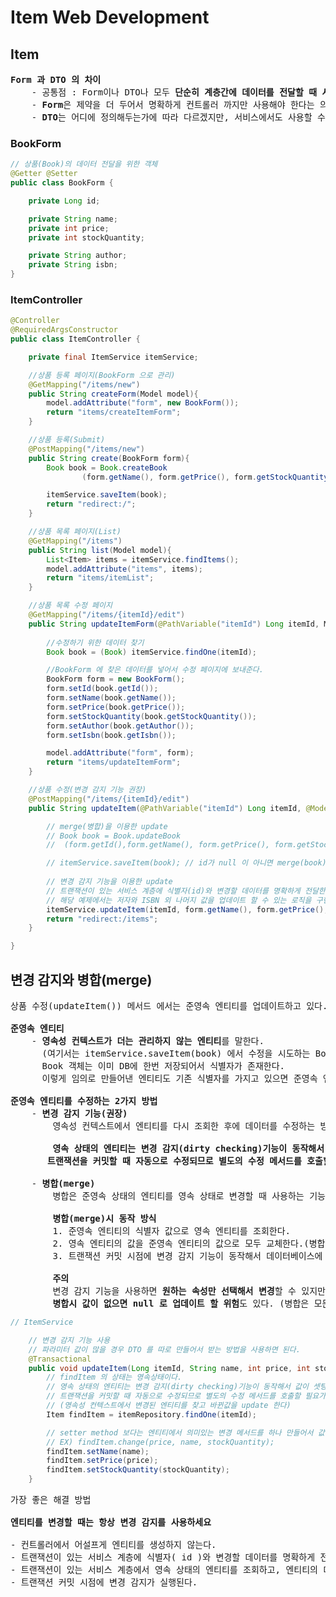 # Item Web Development
## Item
<pre>
<b>Form 과 DTO 의 차이</b>
    - 공통점 : Form이나 DTO나 모두 <b>단순히 계층간에 데이터를 전달할 때 사용</b>한다.
    - <b>Form</b>은 제약을 더 두어서 명확하게 컨트롤러 까지만 사용해야 한다는 의미를 둔다.
    - <b>DTO</b>는 어디에 정의해두는가에 따라 다르겠지만, 서비스에서도 사용할 수 있고, 리포지토리에서도 사용할 수 있다.
</pre>
### BookForm
```java
// 상품(Book)의 데이터 전달을 위한 객체
@Getter @Setter
public class BookForm {

    private Long id;

    private String name;
    private int price;
    private int stockQuantity;

    private String author;
    private String isbn;
}
```
### ItemController
```java
@Controller
@RequiredArgsConstructor
public class ItemController {

    private final ItemService itemService;

    //상품 등록 페이지(BookForm 으로 관리)
    @GetMapping("/items/new")
    public String createForm(Model model){
        model.addAttribute("form", new BookForm());
        return "items/createItemForm";
    }

    //상품 등록(Submit)
    @PostMapping("/items/new")
    public String create(BookForm form){
        Book book = Book.createBook
                (form.getName(), form.getPrice(), form.getStockQuantity(), form.getAuthor(), form.getIsbn());

        itemService.saveItem(book);
        return "redirect:/";
    }

    //상품 목록 페이지(List)
    @GetMapping("/items")
    public String list(Model model){
        List<Item> items = itemService.findItems();
        model.addAttribute("items", items);
        return "items/itemList";
    }

    //상품 목록 수정 페이지
    @GetMapping("/items/{itemId}/edit")
    public String updateItemForm(@PathVariable("itemId") Long itemId, Model model){
        
        //수정하기 위한 데이터 찾기
        Book book = (Book) itemService.findOne(itemId);

        //BookForm 에 찾은 데이터를 넣어서 수정 페이지에 보내준다.
        BookForm form = new BookForm();
        form.setId(book.getId());
        form.setName(book.getName());
        form.setPrice(book.getPrice());
        form.setStockQuantity(book.getStockQuantity());
        form.setAuthor(book.getAuthor());
        form.setIsbn(book.getIsbn());

        model.addAttribute("form", form);
        return "items/updateItemForm";
    }

    //상품 수정(변경 감지 기능 권장)
    @PostMapping("/items/{itemId}/edit")
    public String updateItem(@PathVariable("itemId") Long itemId, @ModelAttribute("form") BookForm form){

        // merge(병합)을 이용한 update
        // Book book = Book.updateBook
        //  (form.getId(),form.getName(), form.getPrice(), form.getStockQuantity(), form.getAuthor(), form.getIsbn());

        // itemService.saveItem(book); // id가 null 이 아니면 merge(book)를 한다.
        
        // 변경 감지 기능을 이용한 update
        // 트랜잭션이 있는 서비스 계층에 식별자(id)와 변경할 데이터를 명확하게 전달한다(파라미터 or dto)
        // 해당 예제에서는 저자와 ISBN 외 나머지 값을 업데이트 할 수 있는 로직을 구현했다.
        itemService.updateItem(itemId, form.getName(), form.getPrice(), form.getStockQuantity());
        return "redirect:/items";
    }

}
```
## 변경 감지와 병합(merge)
<pre>
상품 수정(updateItem()) 메서드 에서는 준영속 엔티티를 업데이트하고 있다.

<b>준영속 엔티티</b>
    - <b>영속성 컨텍스트가 더는 관리하지 않는 엔티티</b>를 말한다.
      (여기서는 itemService.saveItem(book) 에서 수정을 시도하는 Book 객체다.
      Book 객체는 이미 DB에 한번 저장되어서 식별자가 존재한다.
      이렇게 임의로 만들어낸 엔티티도 기존 식별자를 가지고 있으면 준영속 엔티티로 볼 수 있다)

<b>준영속 엔티티를 수정하는 2가지 방법</b>
    - <b>변경 감지 기능(권장)</b>
        영속성 컨텍스트에서 엔티티를 다시 조회한 후에 데이터를 수정하는 방법이다.

        <b>영속 상태의 엔티티는 변경 감지(dirty checking)기능이 동작해서 값이 셋팅(set)된 후
       트랜잭션을 커밋할 때 자동으로 수정되므로 별도의 수정 메서드를 호출할 필요가 없고 그런 메서드도 없다.</b>

    - <b>병합(merge)</b>
        병합은 준영속 상태의 엔티티를 영속 상태로 변경할 때 사용하는 기능이다.

        <b>병합(merge)시 동작 방식</b>
        1. 준영속 엔티티의 식별자 값으로 영속 엔티티를 조회한다.
        2. 영속 엔티티의 값을 준영속 엔티티의 값으로 모두 교체한다.(병합한다)
        3. 트랜잭션 커밋 시점에 변경 감지 기능이 동작해서 데이터베이스에 UPDATE SQL이 실행

        <b>주의</b>
        변경 감지 기능을 사용하면 <b>원하는 속성만 선택해서 변경</b>할 수 있지만, 병합을 사용하면 <b>모든 속성이 변경</b>된다.
        <b>병합시 값이 없으면 null 로 업데이트 할 위험</b>도 있다. (병합은 모든 필드를 교체한다)
</pre>
```java
// ItemService 

    // 변경 감지 기능 사용
    // 파라미터 값이 많을 경우 DTO 를 따로 만들어서 받는 방법을 사용하면 된다.
    @Transactional
    public void updateItem(Long itemId, String name, int price, int stockQuantity){
        // findItem 의 상태는 영속상태이다.
        // 영속 상태의 엔티티는 변경 감지(dirty checking)기능이 동작해서 값이 셋팅(set)된 후 
        // 트랜잭션을 커밋할 때 자동으로 수정되므로 별도의 수정 메서드를 호출할 필요가 없고 그런 메서드도 없다.
        // (영속성 컨텍스트에서 변경된 엔티티를 찾고 바뀐값을 update 한다)
        Item findItem = itemRepository.findOne(itemId);

        // setter method 보다는 엔티티에서 의미있는 변경 메서드를 하나 만들어서 값을 주입 해주는게 좋다.
        // EX) findItem.change(price, name, stockQuantity);
        findItem.setName(name);
        findItem.setPrice(price);
        findItem.setStockQuantity(stockQuantity);
    }
```
<pre>
가장 좋은 해결 방법

<b>엔티티를 변경할 때는 항상 변경 감지를 사용하세요</b>

- 컨트롤러에서 어설프게 엔티티를 생성하지 않는다.
- 트랜잭션이 있는 서비스 계층에 식별자( id )와 변경할 데이터를 명확하게 전달한다(파라미터 or dto)
- 트랜잭션이 있는 서비스 계층에서 영속 상태의 엔티티를 조회하고, 엔티티의 데이터를 직접 변경한다.
- 트랜잭션 커밋 시점에 변경 감지가 실행된다.
</pre>

